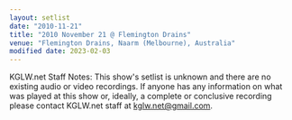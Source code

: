 ```yaml
---
layout: setlist
date: "2010-11-21"
title: "2010 November 21 @ Flemington Drains"
venue: "Flemington Drains, Naarm (Melbourne), Australia"
modified date: 2023-02-03
---
```


KGLW.net Staff Notes: This show's setlist is unknown and there are no existing audio or video recordings. If anyone has any information on what was played at this show or, ideally, a complete or conclusive recording please contact KGLW.net staff at kglw.net@gmail.com.
